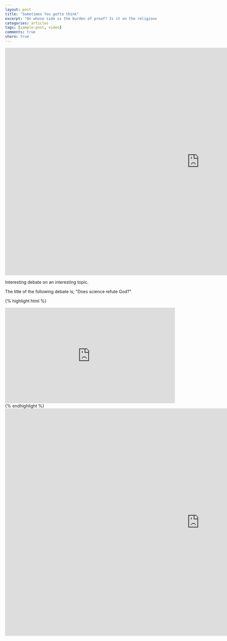 ```yaml
---
layout: post
title: "Sometimes You gotta think"
excerpt: "On whose side is the burden of proof? Is it on the religious side, or agnostic side?."
categories: articles
tags: [sample-post, video]
comments: true
share: true
---
```


<iframe width="1280" height="750" src="https://www.youtube.com/embed/1VTMs7PSIM4" frameborder="0" allowfullscreen></iframe>

Interesting debate on an interesting topic.

The title of the following debate is; "Does science refute God?"

{% highlight html %}
<iframe width="560" height="315" src="https://www.youtube.com/watch?v=1VTMs7PSIM4" frameborder="0"> </iframe>
{% endhighlight %}

<iframe width="1280" height="750" src="https://www.youtube.com/embed/1VTMs7PSIM4" frameborder="0" allowfullscreen></iframe>